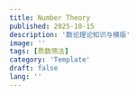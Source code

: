 ```yaml
---
title: Number Theory
published: 2025-10-15
description: '数论理论知识与模版'
image: ''
tags: [质数筛法]
category: 'Template'
draft: false 
lang: ''
---
```

